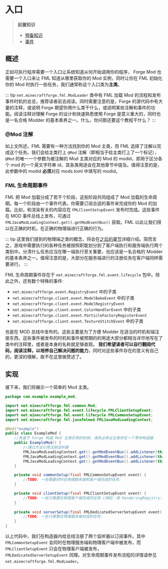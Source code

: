 # 入口

> **前置知识**
> - [预备知识](../preparing/README.md)
> - [事件](../event/README.md)

## 概述

正如可执行程序需要一个入口让系统知道从何开始调用你的程序， Forge Mod 也需要一个入口来让 FML 知道从哪里获取你的 Mod 实例，同时让你在 FML 初始化你的 Mod 时执行一些任务，我们通常称这个入口类为**主类**。

::: tip
`net.minecraftforge.fml.ModLoader` 类中有 FML 加载 Mod 的流程和发布事件时机的总览，推荐读者前去阅读。同时需要注意的是，Forge 的源代码中有大量的注释，或说明 Forge 期望你用什么类干什么，或说明某些注解和事件的功能。阅读注释对理解 Forge 的设计和快速熟悉使用 Forge 是意义重大的，同时也是一名合格 Modder 的基本素养之一。<heimu>什么，你问那还要这个教程干什么？</heimu>
:::

### @Mod 注解

如上文所述，FML 需要有一种方法找到你的 Mod 主类，而 FML 选择了注解以完成这个任务。我们会给主类打上 `@Mod` 注解（即相当于给主类打上了一个标记），`@Mod` 的唯一一个参数为被注解的 Mod 主类对应的 Mod 的 modid，即用于区分各个 mod 的一个英文字符串 id，其各类用途会在其他章节中提及。值得注意的是，此参数中的 modid **必须**对应 mods.toml 中填写的 modid。

### FML 生命周期事件

FML 把 Mod 加载分成了若干个阶段，这些阶段共同组成了 Mod 加载的生命周期。每一个阶段由一个事件代表。你需要订阅合适的事件来完成你的 Mod 的加载。比如，和渲染有关的内容应在 `FMLClientSetupEvent` 发布时完成。这些事件在 MOD 事件总线上发布，可通过 `FMLJavaModLoadingContext.get().getModEventBus()` 获取。FML 以此让我们得以在正确的时机，在正确的物理端进行正确的行为。

::: tip
这里我们提到的物理端之类的概念，将会在[之后的章节](../sides/README.md)详细介绍。简而言之，游戏中需要执行的各种任务被按照职能划分到了客户端执行和服务端执行两个类别中。分清什么任务应当在哪一端执行至关重要，也应该是一名合格的 Modder 的基本素养之一。值得注意的是，大部分在服务端进行的注册任务在客户端同样需要进行。
:::

FML 生命周期事件存在于 `net.minecraftforge.fml.event.lifecycle` 包中。除此之外，还有数个特殊的事件: 
- `net.minecraftforge.event.RegistryEvent` 中的子类
- `net.minecraftforge.client.event.ModelBakeEvent` 中的子类
- `net.minecraftforge.client.event.ModelRegistryEvent`
- `net.minecraftforge.client.event.ColorHandlerEvent` 中的子类
- `net.minecraftforge.client.event.ParticleFactoryRegisterEvent`
- `net.minecraftforge.client.event.TextureStitchEvent` 中的子类

也是在 MOD 总线中发布的。这些主要是为了方便 Modder 在适当的时机和端注册东西。这些事件被发布的时机和事件被预期的的用途大部分都相当详尽地写在了类中的注释里，或者是本身的名称就足够直观。
**我们希望读者可以自行翻阅代码，阅读注释，以培养自己解决问题的能力**，同时对这些事件存在的意义有自己的，更深的理解，故不在这里做赘述了。

## 实现

接下来，我们将展示一个简单的 Mod 主类。

```java
package com.example.example_mod;

import net.minecraftforge.fml.common.Mod;
import net.minecraftforge.fml.event.lifecycle.FMLClientSetupEvent;
import net.minecraftforge.fml.event.lifecycle.FMLCommonSetupEvent;
import net.minecraftforge.fml.javafmlmod.FMLJavaModLoadingContext;

@Mod("example")
public class ExampleMod {
    //有鉴于 Forge 构造 Mod 主类实例的机制，请务必保证主类存在一个零参构造器
    public ExampleMod() {
        //通过方法引用注册监听器
        FMLJavaModLoadingContext.get().getModEventBus().addListener(this::commonSetup);
        FMLJavaModLoadingContext.get().getModEventBus().addListener(this::clientSetup);
        FMLJavaModLoadingContext.get().getModEventBus().addListener(this::serverSetup);
    }

    private void commonSetup(final FMLCommonSetupEvent event) {
        //TODO: 一些需要同时在物理服务端和客户端完成的任务.
    }

    private void clientSetup(final FMLClientSetupEvent event) {
        //TODO: 一些只需要在物理客户端完成的任务.(例如：用 RenderingRegistry::registerEntityRenderingHandler 给实体注册渲染器，等)
    }
    
    private void serverSetup(final FMLDedicatedServerSetupEvent event) {
        //TODO: 一些只需要在物理服务端完成的任务.
    }
}
```

以上代码中，我们在构造器内给总线注册了两个监听器以订阅事件。其中 `FMLCommonSetupEvent` 会同时在物理服务端和物理客户端中被发布，而 `FMLClientSetupEvent` 只会在物理客户端被发布，`FMLDedicatedServerSetupEvent` 同理。对生命周期事件发布流程的详情请参见 `net.minecraftforge.fml.ModLoader`。
